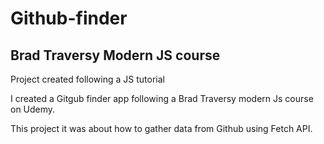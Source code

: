 # Github-finder
## Brad Traversy Modern JS course
Project created following a JS tutorial

I created a Gitgub finder app following a Brad Traversy modern Js course on Udemy. 

This project it was about how to gather data from Github using Fetch API. 
